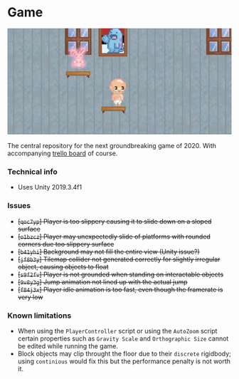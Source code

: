 # Game

![Screenshot](/screenshot.png)

The central repository for the next groundbreaking game of 2020. With accompanying [trello board](https://trello.com/b/YAWo8IqC/game) of course.

### Technical info

* Uses Unity 2019.3.4f1

### Issues

* ~~[`qoc7yp`] Player is too slippery causing it to slide down on a sloped surface~~
* ~~[`o1bzcz`] Player may unexpectedly slide of platforms with rounded corners due too slippery surface~~
* ~~[`b41yhi`] Background may not fill the entire view (Unity issue?)~~
* ~~[`jf8b3y`] Tilemap collider not generated correctly for slightly irregular object, causing objects to float~~
* ~~[`s9f2fv`] Player is not grounded when standing on interactable objects~~
* ~~[`9v8y3g`] Jump animation not lined up with the actual jump~~
* ~~[`f84j3x`] Player idle animation is too fast, even though the framerate is very low~~

### Known limitations

* When using the `PlayerController` script or using the `AutoZoom` script certain properties such as `Gravity Scale` and `Orthographic Size` cannot be edited while running the game.
* Block objects may clip throught the floor due to their `discrete` rigidbody; using `continious` would fix this but the performance penalty is not worth it.
